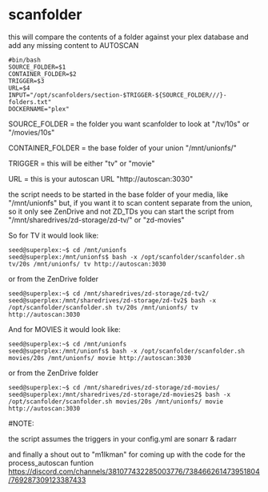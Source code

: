 # scanfolder

this will compare the contents of a folder against your plex database and add any missing content to AUTOSCAN

```
#bin/bash
SOURCE_FOLDER=$1
CONTAINER_FOLDER=$2
TRIGGER=$3
URL=$4
INPUT="/opt/scanfolders/section-$TRIGGER-${SOURCE_FOLDER///}-folders.txt"
DOCKERNAME="plex"
```
SOURCE_FOLDER = the folder you want scanfolder to look at "/tv/10s" or "/movies/10s" 

CONTAINER_FOLDER = the base folder of your union "/mnt/unionfs/"

TRIGGER = this will be either "tv" or "movie"

URL = this is your autoscan URL "http://autoscan:3030"

the script needs to be started in the base folder of your media, like "/mnt/unionfs"
but, if you want it to scan content separate from the union, so it only see ZenDrive and not ZD_TDs
you can start the script from "/mnt/sharedrives/zd-storage/zd-tv/"  or "zd-movies"

So for TV it would look like:
```
seed@superplex:~$ cd /mnt/unionfs
seed@superplex:/mnt/unionfs$ bash -x /opt/scanfolder/scanfolder.sh tv/20s /mnt/unionfs/ tv http://autoscan:3030
```
or from the ZenDrive folder
```
seed@superplex:~$ cd /mnt/sharedrives/zd-storage/zd-tv2/
seed@superplex:/mnt/sharedrives/zd-storage/zd-tv2$ bash -x /opt/scanfolder/scanfolder.sh tv/20s /mnt/unionfs/ tv http://autoscan:3030
```

And for MOVIES it would look like:
```
seed@superplex:~$ cd /mnt/unionfs
seed@superplex:/mnt/unionfs$ bash -x /opt/scanfolder/scanfolder.sh movies/20s /mnt/unionfs/ movie http://autoscan:3030
```
or from the ZenDrive folder
```
seed@superplex:~$ cd /mnt/sharedrives/zd-storage/zd-movies/
seed@superplex:/mnt/sharedrives/zd-storage/zd-movies2$ bash -x /opt/scanfolder/scanfolder.sh movies/20s /mnt/unionfs/ movie http://autoscan:3030
```



#NOTE:

the script assumes the triggers in your config.yml are sonarr & radarr

and finally a shout out to "m1lkman" for coming up with the code for the process_autoscan funtion
https://discord.com/channels/381077432285003776/738466261473951804/769287309123387433
